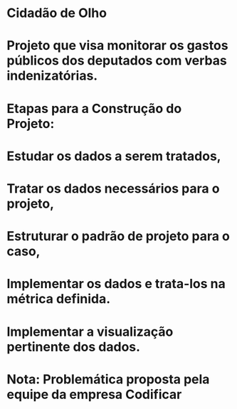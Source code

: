 
# 			Cidadão de Olho
#	Projeto que visa monitorar os gastos públicos dos deputados com verbas indenizatórias.
#
#	Etapas para a Construção do Projeto:
# 		Estudar os dados a serem tratados,
# 		Tratar os dados necessários para o projeto,
# 		Estruturar o padrão de projeto para o caso,
# 		Implementar os dados e trata-los na métrica definida.
# 		Implementar a visualização pertinente dos dados.
#
#	Nota: Problemática proposta pela equipe da empresa Codificar 